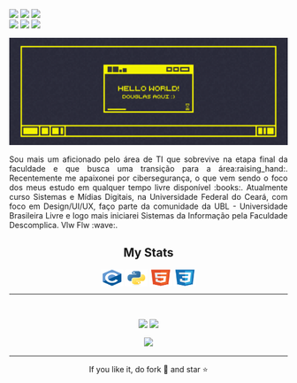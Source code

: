 <div style= "display: inline-block">
    <a href="https://www.instagram.com/_dalimaa" target="_blank"><img src="https://img.shields.io/badge/-Instagram-%23E4405F?style=for-the-badge&logo=instagram&logoColor=white" target="_blank"></a>
    <a href="https://www.linkedin.com/in/lima-doug" target="_blank"><img src="https://img.shields.io/badge/-LinkedIn-%230077B5?style=for-the-badge&logo=linkedin&logoColor=white" target="_blank"></a>
    <a href = "mailto:get.douglaslima@gmail.com"><img src="https://img.shields.io/badge/-Gmail-%23333?style=for-the-badge&logo=gmail&logoColor=white" target="_blank"></a>
  
</div>
  
 <div>
    <img src="https://badges.pufler.dev/visits/lima-doug/lima-doug"/>
    <img src="https://badges.pufler.dev/repos/lima-doug"/>
    <img src="https://badges.pufler.dev/commits/monthly/lima-doug" />
 </div>
  

<p align="center">
 
</p align="center">
<img src="https://github.com/lima-doug/lima-doug/blob/6bbc1ff19816f0d862510ec3d943c13617e2dc4e/header/Frame%203.png" />


<p align="center" style = "text-align: justify">
  Sou mais um aficionado pelo área de TI que sobrevive na etapa final da faculdade e que busca uma transição para a área:raising_hand:. Recentemente me apaixonei por cibersegurança, o que vem sendo o foco dos meus estudo em qualquer tempo livre disponível :books:.
  Atualmente curso Sistemas e Mídias Digitais, na Universidade Federal do Ceará, com foco em Design/UI/UX, faço parte da comunidade da UBL - Universidade Brasileira Livre e logo mais iniciarei Sistemas da Informação pela Faculdade Descomplica. Vlw Flw :wave:.
</p>  


<h2 align="center"> My Stats </h2>
 
 
<div style="display: inline_block", align = "center">
  
  <img align="center" alt="Doug-C" height="30" width="40" src="https://github.com/devicons/devicon/blob/2ae2a900d2f041da66e950e4d48052658d850630/icons/c/c-original.svg">
  <img align="center" alt="Doug-Python" height="30" width="40" src="https://raw.githubusercontent.com/devicons/devicon/master/icons/python/python-original.svg">
  <img align="center" alt="Doug-HTML" height="30" width="40" src="https://raw.githubusercontent.com/devicons/devicon/master/icons/html5/html5-original.svg">
  <img align="center" alt="Doug-CSS" height="30" width="40" src="https://raw.githubusercontent.com/devicons/devicon/master/icons/css3/css3-original.svg">
  
</div>
<hr>

<br>


<p align = "center">
  <img height="180em" src = "https://github-readme-stats.vercel.app/api?username=lima-doug&show_icons=true&theme=yeblu&line_height=27">
  <img height="180em" src="https://github-readme-stats.vercel.app/api/top-langs/?username=lima-doug&layout=compact&langs_count=7&theme=yeblu"/>
</p>

<p align = "center">
 <img height="303em" src="https://github-readme-streak-stats.herokuapp.com/?user=lima-doug&show_icons=true&locale=en&layout=compact&theme=yeblu&line_height=0" />
</p> 


<hr>
<p align="center">If you like it, do fork 🍴 and star ⭐</p>
